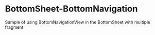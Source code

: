 # BottomSheet-BottomNavigation
Sample of using BottomNavigationView in the BottomSheet with multiple fragment
